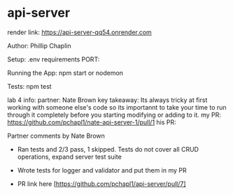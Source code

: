 # api-server

render link: https://api-server-qq54.onrender.com

Author: Phillip Chaplin

Setup:
    .env requirements
        PORT: <port number>

Running the App:
    npm start or nodemon

Tests:
    npm test

lab 4 info:
    partner: Nate Brown
    key takeaway: Its always tricky at first working with someone else's code so its importannt to take your time to run through it completely before you starting modifying or adding to it. 
    my PR: https://github.com/pchapl1/nate-api-server-1/pull/1
    his PR:


Partner comments by Nate Brown

- Ran tests and 2/3 pass, 1 skipped. Tests do not cover all CRUD operations, expand server test suite

- Wrote tests for logger and validator and put them in my PR

- PR link here [https://github.com/pchapl1/api-server/pull/7]
